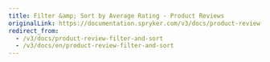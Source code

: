 ```yaml
---
title: Filter &amp; Sort by Average Rating - Product Reviews
originalLink: https://documentation.spryker.com/v3/docs/product-review-filter-and-sort
redirect_from:
  - /v3/docs/product-review-filter-and-sort
  - /v3/docs/en/product-review-filter-and-sort
---
```



